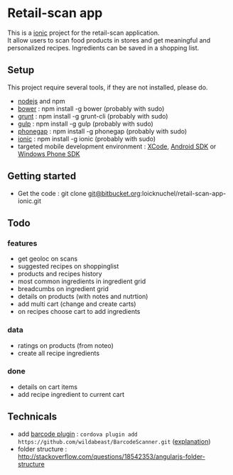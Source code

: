 # Retail-scan app

This is a [ionic](http://ionicframework.com/) project for the retail-scan application.  
It allow users to scan food products in stores and get meaningful and personalized recipes. Ingredients can be saved in a shopping list.

## Setup

This project require several tools, if they are not installed, please do.

- [nodejs](http://nodejs.org/) and npm
- [bower](http://bower.io/) : npm install -g bower (probably with sudo)
- [grunt](http://gruntjs.com/getting-started) : npm install -g grunt-cli (probably with sudo)
- [gulp](http://gulpjs.com/) : npm install -g gulp (probably with sudo)
- [phonegap](http://phonegap.com/) : npm install -g phonegap (probably with sudo)
- [ionic](http://ionicframework.com/) : npm install -g ionic (probably with sudo)
- targeted mobile development environment : [XCode](https://developer.apple.com/xcode/), [Android SDK](http://developer.android.com/sdk/index.html) or [Windows Phone SDK](http://developer.windowsphone.com/en-us)


## Getting started

- Get the code : git clone git@bitbucket.org:loicknuchel/retail-scan-app-ionic.git

## Todo

### features

- get geoloc on scans
- suggested recipes on shoppinglist
- products and recipes history
- most common ingredients in ingredient grid
- breadcumbs on ingredient grid
- details on products (with notes and nutrtion)
- add multi cart (change and create carts)
- on recipes choose cart to add ingredients

### data

- ratings on products (from noteo)
- create all recipe ingredients

### done

- details on cart items
- add recipe ingredient to current cart

## Technicals

- add [barcode plugin](https://github.com/wildabeast/BarcodeScanner) : ```cordova plugin add https://github.com/wildabeast/BarcodeScanner.git``` ([explanation](http://stackoverflow.com/questions/20548106/how-to-install-barcodescanner-plugin-on-cordova-phonegap-eclipse-for-android-a))
- folder structure : http://stackoverflow.com/questions/18542353/angularjs-folder-structure
